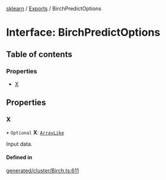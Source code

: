 [sklearn](../readme.md) / [Exports](../modules.md) / BirchPredictOptions

# Interface: BirchPredictOptions

## Table of contents

### Properties

- [X](BirchPredictOptions.md#x)

## Properties

### X

• `Optional` **X**: [`ArrayLike`](../modules.md#arraylike)

Input data.

#### Defined in

[generated/cluster/Birch.ts:611](https://github.com/transitive-bullshit/scikit-learn-ts/blob/367336a/packages/sklearn/src/generated/cluster/Birch.ts#L611)
